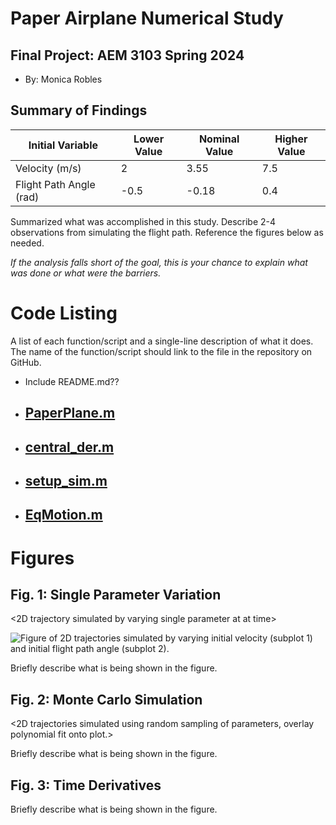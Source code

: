 # Paper Airplane Numerical Study
## Final Project: AEM 3103 Spring 2024

  - By: Monica Robles

## Summary of Findings
  <Show the variations studied in a table>

| Initial Variable        | Lower Value | Nominal Value | Higher Value |
|-------------------------|-------------|---------------|--------------|
| Velocity (m/s)          |      2      |      3.55     |     7.5      |
| Flight Path Angle (rad) |    -0.5     |     -0.18     |     0.4      |

  Summarized what was accomplished in this study.  Describe 2-4 observations from simulating the flight path.
  Reference the figures below as needed.

  *If the analysis falls short of the goal, this is your chance to explain what was done or what were the barriers.*
 
# Code Listing
  A list of each function/script and a single-line description of what it does.  The name of the function/script should link to the file in the repository on GitHub.

  - Include README.md??
  - [PaperPlane.m](https://github.com/roble146m/AEM3103-Final/blob/dd1fd8266dead04e02633f10b06b058a01a9ee07/PaperPlane.m)
    - 
  - [central_der.m](https://github.com/roble146m/AEM3103-Final/blob/dd1fd8266dead04e02633f10b06b058a01a9ee07/central_der.m)
    - 
  - [setup_sim.m](https://github.com/roble146m/AEM3103-Final/blob/dd1fd8266dead04e02633f10b06b058a01a9ee07/setup_sim.m)
    - 
  - [EqMotion.m](https://github.com/roble146m/AEM3103-Final/blob/dd1fd8266dead04e02633f10b06b058a01a9ee07/EqMotion.m)
    - 

# Figures

## Fig. 1: Single Parameter Variation
  <2D trajectory simulated by varying single parameter at at time>

  ![Figure of 2D trajectories simulated by varying initial velocity (subplot 1) and initial flight path angle (subplot 2).](./Figures/Fig_1)

  <The above plot should also show the nominal trajectory>

  Briefly describe what is being shown in the figure.

## Fig. 2: Monte Carlo Simulation
  <2D trajectories simulated using random sampling of parameters, overlay polynomial fit onto plot.>

  Briefly describe what is being shown in the figure.

## Fig. 3: Time Derivatives
 <Time-derivative of height and range for the fitted trajectory>

  Briefly describe what is being shown in the figure.